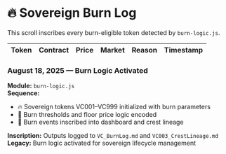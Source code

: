 # 🔥 Sovereign Burn Log

This scroll inscribes every burn-eligible token detected by `burn-logic.js`.

| Token | Contract | Price | Market | Reason | Timestamp |
|-------|----------|-------|--------|--------|-----------|
### August 18, 2025 — Burn Logic Activated

**Module:** `burn-logic.js`  
**Sequence:**
- 🔥 Sovereign tokens VC001–VC999 initialized with burn parameters
- 🧮 Burn thresholds and floor price logic encoded
- 🧾 Burn events inscribed into dashboard and crest lineage

**Inscription:** Outputs logged to `VC_BurnLog.md` and `VC003_CrestLineage.md`  
**Legacy:** Burn logic activated for sovereign lifecycle management

